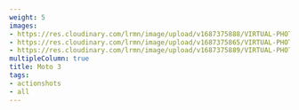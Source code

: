 ```yaml
---
weight: 5
images:
- https://res.cloudinary.com/lrmn/image/upload/v1687375888/VIRTUAL-PHOTOGRAPHY/moto3/LRMN-MOTO3_7_nmhywv.png
- https://res.cloudinary.com/lrmn/image/upload/v1687375865/VIRTUAL-PHOTOGRAPHY/moto3/LRMN-MOTO3_17_no48cl.png
- https://res.cloudinary.com/lrmn/image/upload/v1687375889/VIRTUAL-PHOTOGRAPHY/moto3/LRMN-MOTO3_8_h4bgor.png
multipleColumn: true
title: Moto 3
tags:
- actionshots
- all
---
```

